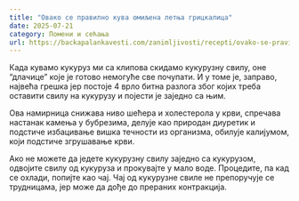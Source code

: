 ```yaml
---
title: "Овако се правилно кува омиљена летња грицкалица"
date: 2025-07-21
category: Помени и сећања
url: https://backapalankavesti.com/zanimljivosti/recepti/ovako-se-pravilno-kuva-omiljena-letnja-grickalica2/
---
```


Када кувамо кукуруз ми са клипова скидамо кукурузну свилу, оне “длачице” које је готово немогуће све почупати. И у томе је, заправо, највећа грешка јер постоје 4 врло битна разлога због којих треба оставити свилу на кукурузу и појести је заједно са њим.

Ова намирница снижава ниво шећера и холестерола у крви, спречава настанак камења у бубрезима, делује као природан диуретик и подстиче избацивање вишка течности из организма, обилује калијумом, који подстиче згрушавање крви.

Ако не можете да једете кукурузну свилу заједно са кукурузом, одвојите свилу од кукуруза и прокувајте у мало воде. Процедите, па кад се охлади, попијте као чај. Чај од кукурузне свиле не препоручује се трудницама, јер може да дође до прераних контракција.
